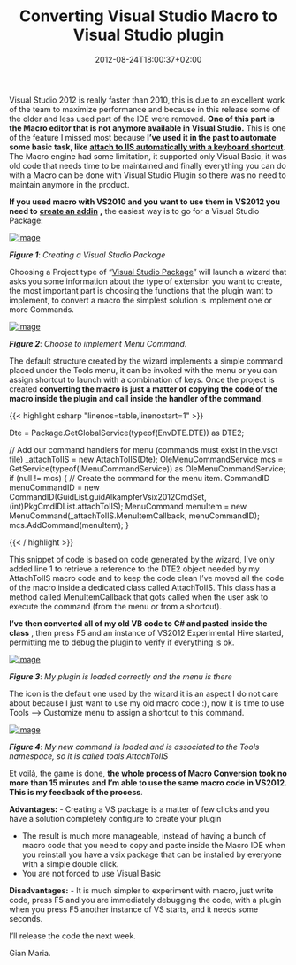 ﻿---
title: "Converting Visual Studio Macro to Visual Studio plugin"
description: ""
date: 2012-08-24T18:00:37+02:00
draft: false
tags: [Plugin,Visual Studio]
categories: [Visual Studio]
---
Visual Studio 2012 is really faster than 2010, this is due to an excellent work of the team to maximize performance and because in this release some of the older and less used part of the IDE were removed.  **One of this part is the Macro editor that is not anymore available in Visual Studio.** This is one of the feature I missed most because **I’ve used it in the past to automate some basic task, like** [**attach to IIS automatically with a keyboard shortcut**](http://www.codewrecks.com/blog/index.php/2011/08/17/macro-to-attach-to-local-iis-take-3/). The Macro engine had some limitation, it supported only Visual Basic, it was old code that needs time to be maintained and finally everything you can do with a Macro can be done with Visual Studio Plugin so there was no need to maintain anymore in the product.

 **If you used macro with VS2010 and you want to use them in VS2012 you need to** [**create an addin**](http://www.codewrecks.com/blog/index.php/2010/05/22/first-visual-studio-2010-addin/) **,** the easiest way is to go for a Visual Studio Package:

[![image](http://www.codewrecks.com/blog/wp-content/uploads/2012/08/image_thumb3.png "image")](http://www.codewrecks.com/blog/wp-content/uploads/2012/08/image3.png)

 ***Figure 1***: *Creating a Visual Studio Package*

Choosing a Project type of “[Visual Studio Package](http://www.codewrecks.com/blog/index.php/2012/01/09/customize-output-windows-in-visual-studio/)” will launch a wizard that asks you some information about the type of extension you want to create, the most important part is choosing the functions that the plugin want to implement, to convert a macro the simplest solution is implement one or more Commands.

[![image](http://www.codewrecks.com/blog/wp-content/uploads/2012/08/image_thumb4.png "image")](http://www.codewrecks.com/blog/wp-content/uploads/2012/08/image4.png)

 ***Figure 2***: *Choose to implement Menu Command.*

The default structure created by the wizard implements a simple command placed under the Tools menu, it can be invoked with the menu or you can assign shortcut to launch with a combination of keys. Once the project is created  **converting the macro is just a matter of copying the code of the macro inside the plugin and call inside the handler of the command**.

{{< highlight csharp "linenos=table,linenostart=1" >}}


Dte = Package.GetGlobalService(typeof(EnvDTE.DTE)) as DTE2;

// Add our command handlers for menu (commands must exist in the.vsct file)
_attachToIIS = new AttachToIIS(Dte);
OleMenuCommandService mcs = GetService(typeof(IMenuCommandService)) as OleMenuCommandService;
if (null != mcs)
{
    // Create the command for the menu item.
    CommandID menuCommandID = new CommandID(GuidList.guidAlkampferVsix2012CmdSet, (int)PkgCmdIDList.attachToIIS);
    MenuCommand menuItem = new MenuCommand(_attachToIIS.MenuItemCallback, menuCommandID);
    mcs.AddCommand(menuItem);
}

{{< / highlight >}}

This snippet of code is based on code generated by the wizard, I’ve only added line 1 to retrieve a reference to the DTE2 object needed by my AttachToIIS macro code and to keep the code clean I’ve moved all the code of the macro inside a dedicated class called AttachToIIS. This class has a method called MenuItemCallback that gots called when the user ask to execute the command (from the menu or from a shortcut).

 **I’ve then converted all of my old VB code to C# and pasted inside the class** , then press F5 and an instance of VS2012 Experimental Hive started, permitting me to debug the plugin to verify if everything is ok.

[![image](http://www.codewrecks.com/blog/wp-content/uploads/2012/08/image_thumb5.png "image")](http://www.codewrecks.com/blog/wp-content/uploads/2012/08/image5.png)

 ***Figure 3***: *My plugin is loaded correctly and the menu is there*

The icon is the default one used by the wizard it is an aspect I do not care about because I just want to use my old macro code :), now it is time to use Tools –&gt; Customize menu to assign a shortcut to this command.

[![image](http://www.codewrecks.com/blog/wp-content/uploads/2012/08/image_thumb6.png "image")](http://www.codewrecks.com/blog/wp-content/uploads/2012/08/image6.png)

 ***Figure 4***: *My new command is loaded and is associated to the Tools namespace, so it is called tools.AttachToIIS*

Et voilà, the game is done,  **the whole process of Macro Conversion took no more than 15 minutes**  **and I’m able to use the same macro code in VS2012. This is my feedback of the process**.

 **Advantages:** - Creating a VS package is a matter of few clicks and you have a solution completely configure to create your plugin
- The result is much more manageable, instead of having a bunch of macro code that you need to copy and paste inside the Macro IDE when you reinstall you have a vsix package that can be installed by everyone with a simple double click.
- You are not forced to use Visual Basic

 **Disadvantages:** - It is much simpler to experiment with macro, just write code, press F5 and you are immediately debugging the code, with a plugin when you press F5 another instance of VS starts, and it needs some seconds.

I’ll release the code the next week.

Gian Maria.

